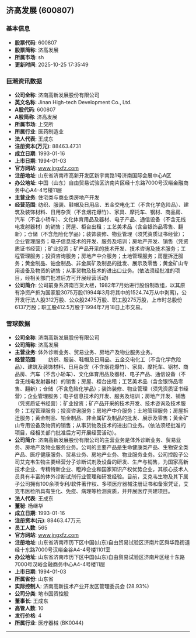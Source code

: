 ## 济高发展 (600807)

### 基本信息

- **股票代码**: 600807
- **股票简称**: 济高发展
- **所属市场**: sh
- **更新时间**: 2025-10-25 17:35:49

### 巨潮资讯数据

- **公司全称**: 济南高新发展股份有限公司
- **英文名称**: Jinan High-tech Development Co., Ltd.
- **A股代码**: 600807
- **A股简称**: 济高发展
- **所属市场**: 上交所
- **所属行业**: 医药制造业
- **法人代表**: 王成东
- **注册资本(万元)**: 88463.4731
- **成立日期**: 1993-01-16
- **上市日期**: 1994-01-03
- **官方网站**: www.jngxfz.com
- **注册地址**: 山东省济南市高新开发区新宇南路1号济南国际会展中心A区
- **办公地址**: 中国（山东）自由贸易试验区济南片区经十东路7000号汉峪金融商务中心A4-4号楼11层
- **主营业务**: 住宅类与商业类房地产开发
- **经营范围**: 纺织、服装、鞋帽及日用品、五金交电化工（不含化学危险品）、建筑及装饰材料、日用杂货（不含烟花爆竹）、家具、摩托车、钢材、商品房、汽车（不含小轿车）、文化体育用品及器材、电子产品、通信设备（不含无线电发射器材）的销售；房屋、柜台出租；工艺美术品（含金银饰品零售、翻新）；仓储（不含危险化学品）；装饰装修、物业管理（须凭资质证书经营）；企业管理服务；电子信息技术的开发、服务及培训；房地产开发、销售（凭资质证书经营）；矿业投资；矿产品开采的技术开发、技术咨询及技术服务；工程管理服务；投资咨询服务；房地产中介服务；土地管理服务；房屋拆迁服务；黄金制品、铂金制品、非金属矿及制品的批发、展示及零售；黄金矿山专用设备及物资的销售；从事货物及技术的进出口业务。(依法须经批准的项目，经相关部门批准后方可开展经营活动)
- **公司简介**: 公司前身系济南百货大楼，1982年7月始进行股份制改组，以其原有净资产折为国家股3075万股(1994年3月将其中的1524.74万从中剥离)，公开发行法人股312万股、公众股2475万股、职工股275万股，上市时总股份6137万股；职工股412.5万股于1994年7月18日上市交易。

### 雪球数据

- **公司全称**: 济南高新发展股份有限公司
- **公司简称**: 济高发展
- **主营业务**: 体外诊断业务、贸易业务、房地产及物业服务业务。
- **经营范围**: 　　纺织、服装、鞋帽及日用品、五金交电化工（不含化学危险品）、建筑及装饰材料、日用杂货（不含烟花爆竹）、家具、摩托车、钢材、商品房、汽车（不含小轿车）、文化体育用品及器材、电子产品、通信设备（不含无线电发射器材）的销售；房屋、柜台出租；工艺美术品（含金银饰品零售、翻新）；仓储（不含危险化学品）；装饰装修、物业管理（须凭资质证书经营）；企业管理服务；电子信息技术的开发、服务及培训；房地产开发、销售（凭资质证书经营）；矿业投资；矿产品开采的技术开发、技术咨询及技术服务；工程管理服务；投资咨询服务；房地产中介服务；土地管理服务；房屋拆迁服务；黄金制品、铂金制品、非金属矿及制品的批发、展示及零售；黄金矿山专用设备及物资的销售；从事货物及技术的进出口业务。（依法须经批准的项目，经相关部门批准后方可开展经营活动）。
- **公司简介**: 济南高新发展股份有限公司的主营业务是体外诊断业务、贸易业务、房地产及物业服务业务。公司的主要产品是生命健康类产品、生物安全类产品、医疗健康服务、贸易业务、房地产业务、物业服务业务。公司控股子公司艾克韦生物主要经营分子诊断试剂及设备的研发、生产与销售，为国家高新技术企业、专精特新企业、瞪羚企业和国家知识产权优势企业，其核心技术人员具有丰富的体外诊断试剂行业管理和研发经验。目前，艾克韦生物及其下属子公司拥有100余项专利/软件著作权、多项医疗器械注册证书和备案凭证，艾克韦医检所具有生化、免疫、病理等检测资质，并开展医疗共建项目。
- **法人代表**: 王成东
- **董秘**: 杨继华
- **成立日期**: 1993-01-16
- **注册资本(元)**: 88463.47万元
- **员工人数**: 565
- **官方网站**: www.jngxfz.com
- **注册地址**: 山东省济南市历下区中国(山东)自由贸易试验区济南片区舜华路街道经十东路7000号汉峪金谷A4-4号楼1101室
- **办公地址**: 山东省济南市历下区中国(山东)自由贸易试验区济南片区经十东路7000号汉峪金融商务中心A4-4号楼11层
- **上市日期**: 1994-01-03
- **所属省份**: 山东省
- **实际控制人**: 济南高新技术产业开发区管理委员会 (28.93%)
- **公司分类**: 地市国资控股
- **董事长**: 王成东
- **高管人数**: 10
- **发行价格**: 4
- **所属行业**: 医疗器械 (BK0044)

---